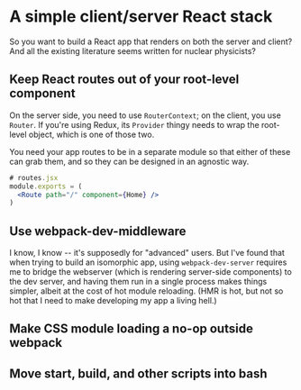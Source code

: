 # A simple client/server React stack

So you want to build a React app that renders on both the server and client? And all the existing literature seems written for nuclear physicists?

## Keep React routes out of your root-level component

On the server side, you need to use `RouterContext`; on the client, you use `Router`. If you're using Redux, its `Provider` thingy needs to wrap the root-level object, which is one of those two.

You need your app routes to be in a separate module so that either of these can grab them, and so they can be designed in an agnostic way.

```jsx
# routes.jsx
module.exports = (
  <Route path="/" component={Home} />
)
```

## Use webpack-dev-middleware

I know, I know -- it's supposedly for "advanced" users. But I've found that when trying to build an isomorphic app, using `webpack-dev-server` requires me to bridge the webserver (which is rendering server-side components) to the dev server, and having them run in a single process makes things simpler, albeit at the cost of hot module reloading. (HMR is hot, but not so hot that I need to make developing my app a living hell.)

## Make CSS module loading a no-op outside webpack

## Move start, build, and other scripts into bash